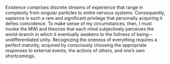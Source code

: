 Existence comprises discrete streams of experience that range in complexity from singular particles to entire nervous systems. Consequently, sapience is such a rare and significant privilege that personally acquiring it defies coincidence. To make sense of my circumstances, then, I must invoke the MWI and theorize that each mind subjectively perceives the world-branch in which it eventually awakens to the fullness of being--undifferentiated unity. Recognizing the oneness of everything requires a perfect maturity, acquired by consciously choosing the appropriate responses to external events, the actions of others, and one’s own shortcomings.